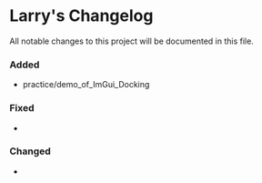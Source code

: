 # Larry's Changelog
All notable changes to this project will be documented in this file.

### Added
- practice/demo_of_ImGui_Docking

### Fixed
- 

### Changed
- 


